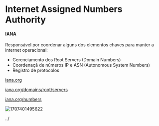 # Internet **Assigned** **Numbers** Authority

#### IANA

Responsável por coordenar alguns dos elementos chaves para manter a internet operacional:

* Gerenciamento dos Root Servers (Domain Numbers)
* Coordenaçã de números IP e ASN (Autonomous System Numbers)
* Registro de protocolos

[iana.org](https://iana.org)

[iana.org/domains/root/servers](https://iana.org/domains/root/servers)

[iana.org/numbers](https://iana.org/numbers)

![1707401495622](../images/00-Internet_Assigned_Numbers_Authority/1707401495622.png)

../
